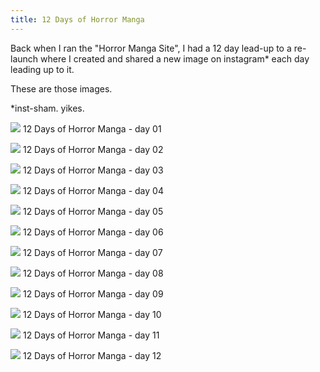 ```yaml
---
title: 12 Days of Horror Manga
---
```


Back when I ran the "Horror Manga Site", I had a 12 day lead-up to a re-launch where I created and shared a new image on instagram* each day leading up to it.

These are those images.

*inst-sham. yikes.


[![](./images/01.jpg)](./images/01.jpg)
12 Days of Horror Manga - day 01

[![](./images/02.jpg)](./images/02.jpg)
12 Days of Horror Manga - day 02

[![](./images/03.jpg)](./images/03.jpg)
12 Days of Horror Manga - day 03

[![](./images/04.jpg)](./images/04.jpg)
12 Days of Horror Manga - day 04

[![](./images/05.jpg)](./images/05.jpg)
12 Days of Horror Manga - day 05

[![](./images/06.jpg)](./images/06.jpg)
12 Days of Horror Manga - day 06

[![](./images/07.jpg)](./images/07.jpg)
12 Days of Horror Manga - day 07

[![](./images/08.jpg)](./images/08.jpg)
12 Days of Horror Manga - day 08

[![](./images/09.jpg)](./images/09.jpg)
12 Days of Horror Manga - day 09

[![](./images/10.jpg)](./images/10.jpg)
12 Days of Horror Manga - day 10

[![](./images/11.jpg)](./images/11.jpg)
12 Days of Horror Manga - day 11

[![](./images/12.jpg)](./images/12.jpg)
12 Days of Horror Manga - day 12


